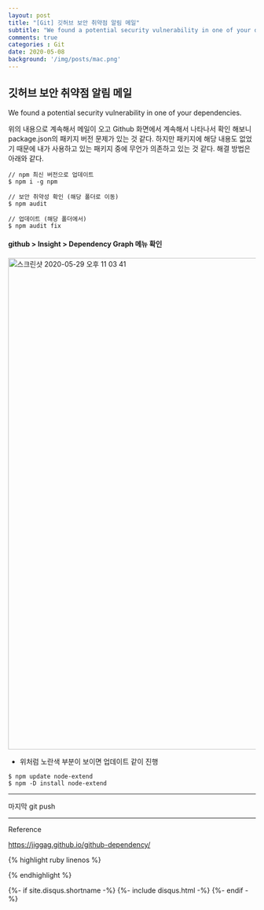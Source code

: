 ```yaml
---
layout: post
title: "[Git] 깃허브 보안 취약점 알림 메일"
subtitle: "We found a potential security vulnerability in one of your dependencies."
comments: true
categories : Git
date: 2020-05-08
background: '/img/posts/mac.png'
---
```


<h2 class="section-heading">깃허브 보안 취약점 알림 메일 </h2>

<p>We found a potential security vulnerability in one of your dependencies.</p>

<p>위의 내용으로 계속해서 메일이 오고 Github 화면에서 계속해서 나타나서 확인 해보니 
package.json의 패키지 버전 문제가 있는 것 같다. 하지만 패키지에 해당 내용도 없었기 때문에 내가 사용하고 있는 패키지 중에 
무언가 의존하고 있는 것 같다. 해결 방법은 아래와 같다.</p>

```
// npm 최신 버전으로 업데이트
$ npm i -g npm

// 보안 취약성 확인 (해당 폴더로 이동)
$ npm audit

// 업데이트 (해당 폴더에서)
$ npm audit fix
```


#### github > Insight > Dependency Graph 메뉴 확인  

<img width="1000" alt="스크린샷 2020-05-29 오후 11 03 41" src="https://user-images.githubusercontent.com/26623547/83269870-a92aa500-a202-11ea-8a69-020c37087fea.png">   

- 위처럼 노란색 부분이 보이면 업데이트 같이 진행   

```
$ npm update node-extend 
$ npm -D install node-extend 
```
- - - 
마지막 git push 

- - - 
<p>Reference</p>
<a href="https://jiggag.github.io/github-dependency/">https://jiggag.github.io/github-dependency/</a>

{% highlight ruby linenos %}


{% endhighlight %}


{%- if site.disqus.shortname -%}
    {%- include disqus.html -%}
{%- endif -%}

